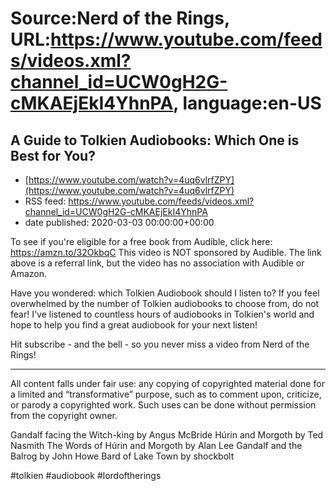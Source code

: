 # Source:Nerd of the Rings, URL:https://www.youtube.com/feeds/videos.xml?channel_id=UCW0gH2G-cMKAEjEkI4YhnPA, language:en-US

## A Guide to Tolkien Audiobooks: Which One is Best for You?
 - [https://www.youtube.com/watch?v=4uq6vlrfZPY](https://www.youtube.com/watch?v=4uq6vlrfZPY)
 - RSS feed: https://www.youtube.com/feeds/videos.xml?channel_id=UCW0gH2G-cMKAEjEkI4YhnPA
 - date published: 2020-03-03 00:00:00+00:00

To see if you're eligible for a free book from Audible, click here: https://amzn.to/32OkbqC
This video is NOT sponsored by Audible.  The link above is a referral link, but the video has no association with Audible or Amazon.

Have you wondered: which Tolkien Audiobook should I listen to?  If you feel overwhelmed by the number of Tolkien audiobooks to choose from, do not fear! I've listened to countless hours of audiobooks in Tolkien's world and hope to help you find a great audiobook for your next listen!

Hit subscribe - and the bell - so you never miss a video from Nerd of the Rings!


--------------
All content falls under fair use: any copying of copyrighted material done for a limited and “transformative” purpose, such as to comment upon, criticize, or parody a copyrighted work. Such uses can be done without permission from the copyright owner.

Gandalf facing the Witch-king by Angus McBride
Húrin and Morgoth by Ted Nasmith
The Words of Húrin and Morgoth by Alan Lee
Gandalf and the Balrog by John Howe
Bard of Lake Town by shockbolt

#tolkien #audiobook #lordoftherings

